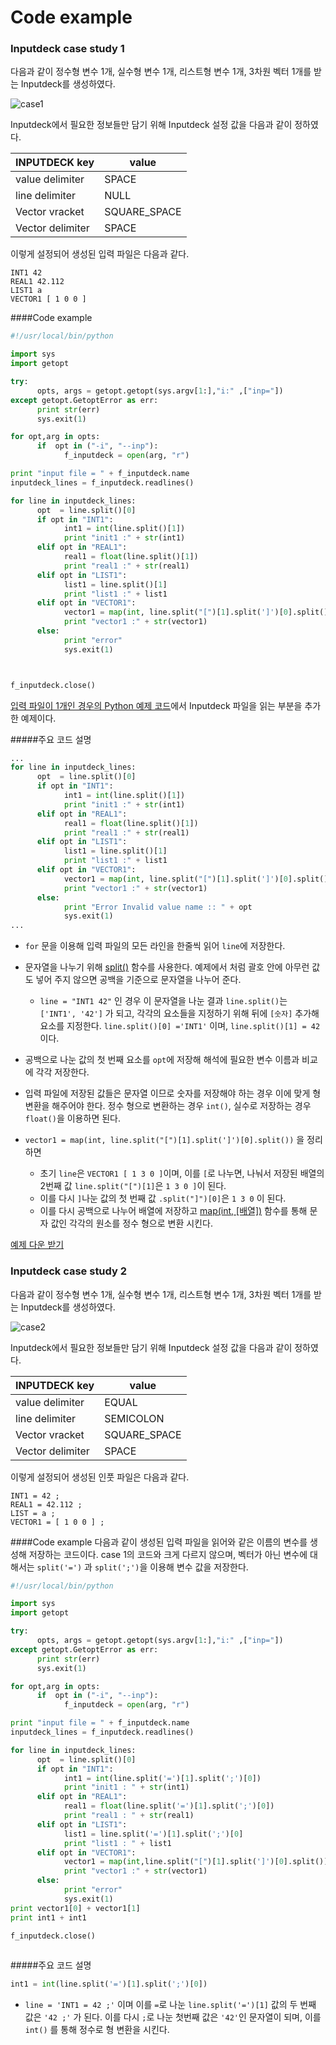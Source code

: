 # Code example


### Inputdeck case study 1

다음과 같이 정수형 변수 1개, 실수형 변수 1개, 리스트형 변수 1개, 3차원 벡터 1개를 받는 Inputdeck를 생성하였다. 

![case1](case1.png)

Inputdeck에서 필요한 정보들만 담기 위해 Inputdeck 설정 값을 다음과 같이 정하였다. 

| INPUTDECK key | value |
| -- | -- |
| value delimiter | SPACE |
| line delimiter | NULL |
| Vector vracket | SQUARE_SPACE |
| Vector delimiter | SPACE |

이렇게 설정되어 생성된 입력 파일은 다음과 같다.

```
INT1 42
REAL1 42.112
LIST1 a
VECTOR1 [ 1 0 0 ]
```



####Code example
```python
#!/usr/local/bin/python

import sys
import getopt

try:
      opts, args = getopt.getopt(sys.argv[1:],"i:" ,["inp="])
except getopt.GetoptError as err:
      print str(err)
      sys.exit(1)

for opt,arg in opts:
      if  opt in ("-i", "--inp"):
            f_inputdeck = open(arg, "r")

print "input file = " + f_inputdeck.name
inputdeck_lines = f_inputdeck.readlines()

for line in inputdeck_lines:
      opt  = line.split()[0]
      if opt in "INT1":
            int1 = int(line.split()[1])
            print "init1 :" + str(int1)
      elif opt in "REAL1":
            real1 = float(line.split()[1])
            print "real1 :" + str(real1)
      elif opt in "LIST1":
            list1 = line.split()[1]
            print "list1 :" + list1
      elif opt in "VECTOR1":
            vector1 = map(int, line.split("[")[1].split(']')[0].split())
            print "vector1 :" + str(vector1)
      else:
            print "error"
            sys.exit(1)



f_inputdeck.close()


```
[입력 파일이 1개인 경우의 Python 예제 코드](input/Python_example.md)에서 Inputdeck 파일을 읽는 부분을 추가한 예제이다. 



#####주요 코드 설명

```Python
...
for line in inputdeck_lines:
      opt  = line.split()[0]
      if opt in "INT1":
            int1 = int(line.split()[1])
            print "init1 :" + str(int1)
      elif opt in "REAL1":
            real1 = float(line.split()[1])
            print "real1 :" + str(real1)
      elif opt in "LIST1":
            list1 = line.split()[1]
            print "list1 :" + list1
      elif opt in "VECTOR1":
            vector1 = map(int, line.split("[")[1].split(']')[0].split())
            print "vector1 :" + str(vector1)
      else:
            print "Error Invalid value name :: " + opt
            sys.exit(1)
...
```

-  ```for``` 문을 이용해 입력 파일의 모든 라인을 한줄씩 읽어 ```line```에 저장한다. 
- 문자열을 나누기 위해 [split()](https://wikidocs.net/13) 함수를 사용한다. 예제에서 처럼 괄호 안에 아무런 값도 넣어 주지 않으면 공백을 기준으로 문자열을 나누어 준다.
  - ```line = "INT1 42"``` 인 경우 이 문자열을 나눈 결과 ```line.split()```는 ```['INT1', '42']``` 가 되고, 각각의 요소들을 지정하기 위해 뒤에 ```[숫자]``` 추가해 요소를 지정한다. ```line.split()[0] ='INT1'``` 이며, ```line.split()[1] = 42```이다.
- 공백으로 나눈 값의 첫 번째 요소를 ```opt```에 저장해 해석에 필요한 변수 이름과 비교에 각각 저장한다.
- 입력 파일에 저장된 값들은 문자열 이므로 숫자를 저장해야 하는 경우 이에 맞게 형 변환을 해주어야 한다. 정수 형으로 변환하는 경우 ```int()```, 실수로 저장하는 경우 ```float()```을 이용하면 된다.

- ```vector1 = map(int, line.split("[")[1].split(']')[0].split())``` 을 정리하면
  - 초기 ```line```은 ```VECTOR1 [ 1 3 0 ]```이며, 이를 ```[```로 나누면, 나눠서 저장된 배열의 2번째 값 ```line.split("[")[1]```은 ```1 3 0 ]```이 된다. 
  - 이를 다시 ```]```나눈 값의 첫 번째 값 ```.split("]")[0]```은 ```1 3 0``` 이 된다.
  - 이를 다시 공백으로 나누어 배열에 저장하고 [map(int, [배열])](http://stackoverflow.com/questions/7368789/convert-all-strings-in-a-list-to-int) 함수를 통해 문자 값인 각각의 원소를 정수 형으로 변환 시킨다.

[예제 다운 받기](../code/python/case3.py)



### Inputdeck case study 2

다음과 같이 정수형 변수 1개, 실수형 변수 1개, 리스트형 변수 1개, 3차원 벡터 1개를 받는 Inputdeck를 생성하였다. 

![case2](case3_3.jpg)

Inputdeck에서 필요한 정보들만 담기 위해 Inputdeck 설정 값을 다음과 같이 정하였다. 

| INPUTDECK key | value |
| -- | -- |
| value delimiter | EQUAL |
| line delimiter | SEMICOLON |
| Vector vracket | SQUARE_SPACE |
| Vector delimiter | SPACE |

이렇게 설정되어 생성된 인풋 파일은 다음과 같다.

```
INT1 = 42 ;
REAL1 = 42.112 ;
LIST = a ;
VECTOR1 = [ 1 0 0 ] ;
```

####Code example
다음과 같이 생성된 입력 파일을 읽어와 같은 이름의 변수를 생성해 저장하는 코드이다. case 1의 코드와 크게 다르지 않으며, 벡터가 아닌 변수에 대해서는 ```split('=')``` 과 ```split(';')```을 이용해 변수 값을 저장한다. 

```python
#!/usr/local/bin/python

import sys
import getopt

try:
      opts, args = getopt.getopt(sys.argv[1:],"i:" ,["inp="])
except getopt.GetoptError as err:
      print str(err)
      sys.exit(1)

for opt,arg in opts:
      if  opt in ("-i", "--inp"):
            f_inputdeck = open(arg, "r")

print "input file = " + f_inputdeck.name
inputdeck_lines = f_inputdeck.readlines()

for line in inputdeck_lines:
      opt  = line.split()[0]
      if opt in "INT1":
            int1 = int(line.split('=')[1].split(';')[0])
            print "init1 : " + str(int1)
      elif opt in "REAL1":
            real1 = float(line.split('=')[1].split(';')[0])
            print "real1 : " + str(real1)
      elif opt in "LIST1":
            list1 = line.split('=')[1].split(';')[0]
            print "list1 : " + list1
      elif opt in "VECTOR1":
            vector1 = map(int,line.split("[")[1].split(']')[0].split())
            print "vector1 :" + str(vector1)
      else:
            print "error"
            sys.exit(1)
print vector1[0] + vector1[1]
print int1 + int1

f_inputdeck.close()
     
```

#####주요 코드 설명

```Python
int1 = int(line.split('=')[1].split(';')[0])
```
- ```line = 'INT1 = 42 ;'``` 이며 이를 ```=```로 나눈 ```line.split('=')[1]``` 값의 두 번째 값은 ```'42 ;'``` 가 된다. 이를 다시 ```;```로 나눈 첫번째 값은  ```'42'```인 문자열이 되며, 이를 ```int()``` 를 통해 정수로 형 변환을 시킨다.

